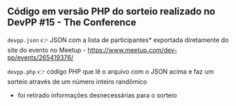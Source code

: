 ## Código em versão PHP do sorteio realizado no DevPP #15 - The Conference

`devpp.json` 👉 JSON com a lista de participantes\* exportada diretamente do site do evento no Meetup - https://www.meetup.com/dev-pp/events/265419376/

`devpp.php` 👉 código PHP que lê o arquivo com o JSON acima e faz um sorteio através de um número inteiro randômico

- foi retirado informações desnecessárias para o sorteio
